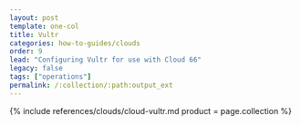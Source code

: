 ```yaml
---
layout: post
template: one-col
title: Vultr
categories: how-to-guides/clouds
order: 9
lead: "Configuring Vultr for use with Cloud 66"
legacy: false
tags: ["operations"]
permalink: /:collection/:path:output_ext
---
```


{% include references/clouds/cloud-vultr.md  product = page.collection %}
